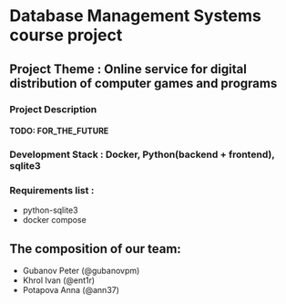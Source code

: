 # Database Management Systems course project

## Project Theme : Online service for digital distribution of computer games and programs

### Project Description

#### TODO: FOR_THE_FUTURE

### Development Stack : Docker, Python(backend + frontend), sqlite3

### Requirements list :
  * python-sqlite3
  * docker compose

## The composition of our team:
  * Gubanov Peter (@gubanovpm)
  * Khrol Ivan    (@ent1r)
  * Potapova Anna (@ann37)



